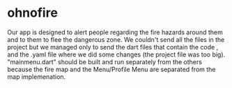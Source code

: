 # ohnofire
  Our app is designed to alert people regarding the fire hazards around them and to them to flee the dangerous zone.
  We couldn't send all the files in the project but we managed only to send the dart files that contain the code , and the .yaml file
where we did some changes (the project file was too big). "mainmenu.dart" should be built and run separately from the others because the fire map and the Menu/Profile Menu are separated from the map implemenation.
